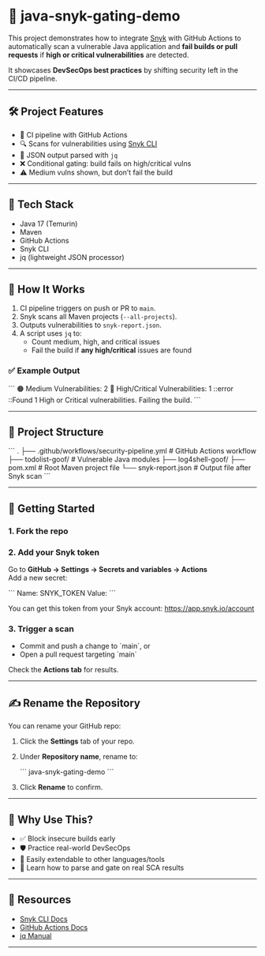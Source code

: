 
# 📌 java-snyk-gating-demo

This project demonstrates how to integrate [Snyk](https://snyk.io/) with GitHub Actions to automatically scan a vulnerable Java application and **fail builds or pull requests** if **high or critical vulnerabilities** are detected.

It showcases **DevSecOps best practices** by shifting security left in the CI/CD pipeline.

---

## 🛠️ Project Features

- 🔧 CI pipeline with GitHub Actions
- 🔍 Scans for vulnerabilities using [Snyk CLI](https://docs.snyk.io/snyk-cli)
- 📄 JSON output parsed with `jq`
- ❌ Conditional gating: build fails on high/critical vulns
- ⚠️ Medium vulns shown, but don’t fail the build

---

## 🧰 Tech Stack

- Java 17 (Temurin)
- Maven
- GitHub Actions
- Snyk CLI
- jq (lightweight JSON processor)

---

## 🚦 How It Works

1. CI pipeline triggers on push or PR to `main`.
2. Snyk scans all Maven projects (`--all-projects`).
3. Outputs vulnerabilities to `snyk-report.json`.
4. A script uses `jq` to:
   - Count medium, high, and critical issues
   - Fail the build if **any high/critical** issues are found

### ✅ Example Output

\`\`\`
🟠 Medium Vulnerabilities: 2
🔴 High/Critical Vulnerabilities: 1
::error ::Found 1 High or Critical vulnerabilities. Failing the build.
\`\`\`

---

## 📁 Project Structure

\`\`\`
.
├── .github/workflows/security-pipeline.yml   # GitHub Actions workflow
├── todolist-goof/                            # Vulnerable Java modules
├── log4shell-goof/
├── pom.xml                                   # Root Maven project file
└── snyk-report.json                          # Output file after Snyk scan
\`\`\`

---

## 🚀 Getting Started

### 1. Fork the repo

### 2. Add your Snyk token

Go to **GitHub → Settings → Secrets and variables → Actions**  
Add a new secret:

\`\`\`
Name: SNYK_TOKEN
Value: <your-snyk-token>
\`\`\`

You can get this token from your Snyk account: https://app.snyk.io/account

### 3. Trigger a scan

- Commit and push a change to \`main\`, or
- Open a pull request targeting \`main\`

Check the **Actions tab** for results.

---

## ✍️ Rename the Repository

You can rename your GitHub repo:

1. Click the **Settings** tab of your repo.
2. Under **Repository name**, rename to:

   \`\`\`
   java-snyk-gating-demo
   \`\`\`

3. Click **Rename** to confirm.

---

## 💬 Why Use This?

- ✅ Block insecure builds early
- 🛡️ Practice real-world DevSecOps
- 🔁 Easily extendable to other languages/tools
- 🧠 Learn how to parse and gate on real SCA results

---

## 📎 Resources

- [Snyk CLI Docs](https://docs.snyk.io/snyk-cli)
- [GitHub Actions Docs](https://docs.github.com/en/actions)
- [jq Manual](https://stedolan.github.io/jq/manual/)

---


